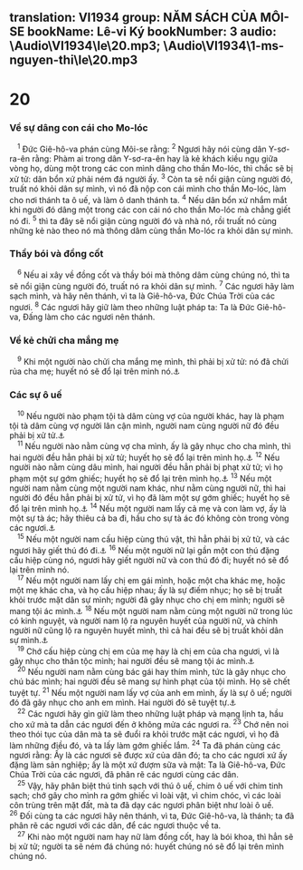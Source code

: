 translation: VI1934
group: NĂM SÁCH CỦA MÔI-SE
bookName: Lê-vi Ký 
bookNumber: 3
audio: \Audio\VI1934\le\20.mp3; \Audio\VI1934\1-ms-nguyen-thi\le\20.mp3
-------

<div class="title"><h1>20</h1><h3>Về sự dâng con cái cho Mo-lóc</h3></div>
<span class="verse le_20_1"> <sup>1</sup> Đức Giê-hô-va phán cùng Môi-se rằng: </span>
<span class="verse le_20_2"><sup>2</sup> Ngươi hãy nói cùng dân Y-sơ-ra-ên rằng: Phàm ai trong dân Y-sơ-ra-ên hay là kẻ khách kiều ngụ giữa vòng họ, dùng một trong các con mình dâng cho thần Mo-lóc, thì chắc sẽ bị xử tử: dân bổn xứ phải ném đá người ấy. </span>
<span class="verse le_20_3"><sup>3</sup> Còn ta sẽ nổi giận cùng người đó, truất nó khỏi dân sự mình, vì nó đã nộp con cái mình cho thần Mo-lóc, làm cho nơi thánh ta ô uế, và làm ô danh thánh ta. </span>
<span class="verse le_20_4"><sup>4</sup> Nếu dân bổn xứ nhắm mắt khi người đó dâng một trong các con cái nó cho thần Mo-lóc mà chẳng giết nó đi. </span>
<span class="verse le_20_5"><sup>5</sup> thì ta đây sẽ nổi giận cùng người đó và nhà nó, rồi truất nó cùng những kẻ nào theo nó mà thông dâm cùng thần Mo-lóc ra khỏi dân sự mình. <br/></span>
<div class="title"><h3>Thầy bói và đồng cốt</h3></div>
<span class="verse le_20_6"> <sup>6</sup> Nếu ai xây về đồng cốt và thầy bói mà thông dâm cùng chúng nó, thì ta sẽ nổi giận cùng người đó, truất nó ra khỏi dân sự mình. </span>
<span class="verse le_20_7"><sup>7</sup> Các ngươi hãy làm sạch mình, và hãy nên thánh, vì ta là Giê-hô-va, Đức Chúa Trời của các ngươi. </span>
<span class="verse le_20_8"><sup>8</sup> Các ngươi hãy giữ làm theo những luật pháp ta: Ta là Đức Giê-hô-va, Đấng làm cho các ngươi nên thánh. <br/></span>
<div class="title"><h3>Về kẻ chửi cha mắng mẹ</h3></div>
<span class="verse le_20_9"> <sup>9</sup> Khi một người nào chửi cha mắng mẹ mình, thì phải bị xử tử: nó đã chửi rủa cha mẹ; huyết nó sẽ đổ lại trên mình nó.<a data-toggle="tooltip" data-placement="bottom" title="Xu 21:17; Mat 15:4; Mac 7:10">⚓</a><br/></span>
<div class="title"><h3>Các sự ô uế</h3></div>
<span class="verse le_20_10"> <sup>10</sup> Nếu người nào phạm tội tà dâm cùng vợ của người khác, hay là phạm tội tà dâm cùng vợ người lân cận mình, người nam cùng người nữ đó đều phải bị xử tử.<a data-toggle="tooltip" data-placement="bottom" title="Xu 20:14; Le 18:20; Phu 5:18">⚓</a><br/></span>
<span class="verse le_20_11"> <sup>11</sup> Nếu người nào nằm cùng vợ cha mình, ấy là gây nhục cho cha mình, thì hai người đều hẳn phải bị xử tử; huyết họ sẽ đổ lại trên mình họ.<a data-toggle="tooltip" data-placement="bottom" title="Le 18:8; Phu 22:30; 27:20">⚓</a></span>
<span class="verse le_20_12"><sup>12</sup> Nếu người nào nằm cùng dâu mình, hai người đều hẳn phải bị phạt xử tử; vì họ phạm một sự gớm ghiếc; huyết họ sẽ đổ lại trên mình họ.<a data-toggle="tooltip" data-placement="bottom" title="Le 18:15">⚓</a></span>
<span class="verse le_20_13"><sup>13</sup> Nếu một người nam nằm cùng một người nam khác, như nằm cùng người nữ, thì hai người đó đều hẳn phải bị xử tử, vì họ đã làm một sự gớm ghiếc; huyết họ sẽ đổ lại trên mình họ.<a data-toggle="tooltip" data-placement="bottom" title="Le 18:22">⚓</a></span>
<span class="verse le_20_14"><sup>14</sup> Nếu một người nam lấy cả mẹ và con làm vợ, ấy là một sự tà ác; hãy thiêu cả ba đi, hầu cho sự tà ác đó không còn trong vòng các ngươi.<a data-toggle="tooltip" data-placement="bottom" title="Le 18:17; Phu 27:23">⚓</a><br/></span>
<span class="verse le_20_15"> <sup>15</sup> Nếu một người nam cấu hiệp cùng thú vật, thì hẳn phải bị xử tử, và các ngươi hãy giết thú đó đi.<a data-toggle="tooltip" data-placement="bottom" title="Xu 22:19; Le 18:23; Phu 27:21">⚓</a></span>
<span class="verse le_20_16"><sup>16</sup> Nếu một người nữ lại gần một con thú đặng cấu hiệp cùng nó, ngươi hãy giết người nữ và con thú đó đi; huyết nó sẽ đổ lại trên mình nó. <br/></span>
<span class="verse le_20_17"> <sup>17</sup> Nếu một người nam lấy chị em gái mình, hoặc một cha khác mẹ, hoặc một mẹ khác cha, và họ cấu hiệp nhau; ấy là sự điếm nhục; họ sẽ bị truất khỏi trước mặt dân sự mình; người đã gây nhục cho chị em mình; người sẽ mang tội ác mình.<a data-toggle="tooltip" data-placement="bottom" title="Le 18:9; Phu 27:22">⚓</a></span>
<span class="verse le_20_18"><sup>18</sup> Nếu một người nam nằm cùng một người nữ trong lúc có kinh nguyệt, và người nam lộ ra nguyên huyết của người nữ, và chính người nữ cũng lộ ra nguyên huyết mình, thì cả hai đều sẽ bị truất khỏi dân sự mình.<a data-toggle="tooltip" data-placement="bottom" title="Le 18:19">⚓</a><br/></span>
<span class="verse le_20_19"> <sup>19</sup> Chớ cấu hiệp cùng chị em của mẹ hay là chị em của cha ngươi, vì là gây nhục cho thân tộc mình; hai người đều sẽ mang tội ác mình.<a data-toggle="tooltip" data-placement="bottom" title="Le 18:12-14">⚓</a><br/></span>
<span class="verse le_20_20"> <sup>20</sup> Nếu người nam nằm cùng bác gái hay thím mình, tức là gây nhục cho chú bác mình; hai người đều sẽ mang sự hình phạt của tội mình. Họ sẽ chết tuyệt tự. </span>
<span class="verse le_20_21"><sup>21</sup> Nếu một người nam lấy vợ của anh em mình, ấy là sự ô uế; người đó đã gây nhục cho anh em mình. Hai người đó sẽ tuyệt tự.<a data-toggle="tooltip" data-placement="bottom" title="Le 18:16">⚓</a><br/></span>
<span class="verse le_20_22"> <sup>22</sup> Các ngươi hãy gìn giữ làm theo những luật pháp và mạng lịnh ta, hầu cho xứ mà ta dẫn các ngươi đến ở không mửa các ngươi ra. </span>
<span class="verse le_20_23"><sup>23</sup> Chớ nên noi theo thói tục của dân mà ta sẽ đuổi ra khỏi trước mặt các ngươi, vì họ đã làm những điều đó, và ta lấy làm gớm ghiếc lắm. </span>
<span class="verse le_20_24"><sup>24</sup> Ta đã phán cùng các ngươi rằng: Ấy là các ngươi sẽ được xứ của dân đó; ta cho các ngươi xứ ấy đặng làm sản nghiệp; ấy là một xứ đượm sữa và mật: Ta là Giê-hô-va, Đức Chúa Trời của các ngươi, đã phân rẽ các ngươi cùng các dân. <br/></span>
<span class="verse le_20_25"> <sup>25</sup> Vậy, hãy phân biệt thú tinh sạch với thú ô uế, chim ô uế với chim tinh sạch; chớ gây cho mình ra gớm ghiếc vì loài vật, vì chim chóc, vì các loài côn trùng trên mặt đất, mà ta đã dạy các ngươi phân biệt như loài ô uế. </span>
<span class="verse le_20_26"><sup>26</sup> Đối cùng ta các ngươi hãy nên thánh, vì ta, Đức Giê-hô-va, là thánh; ta đã phân rẽ các ngươi với các dân, để các ngươi thuộc về ta. <br/></span>
<span class="verse le_20_27"> <sup>27</sup> Khi nào một người nam hay nữ làm đồng cốt, hay là bói khoa, thì hẳn sẽ bị xử tử; người ta sẽ ném đá chúng nó: huyết chúng nó sẽ đổ lại trên mình chúng nó. <br/></span>
